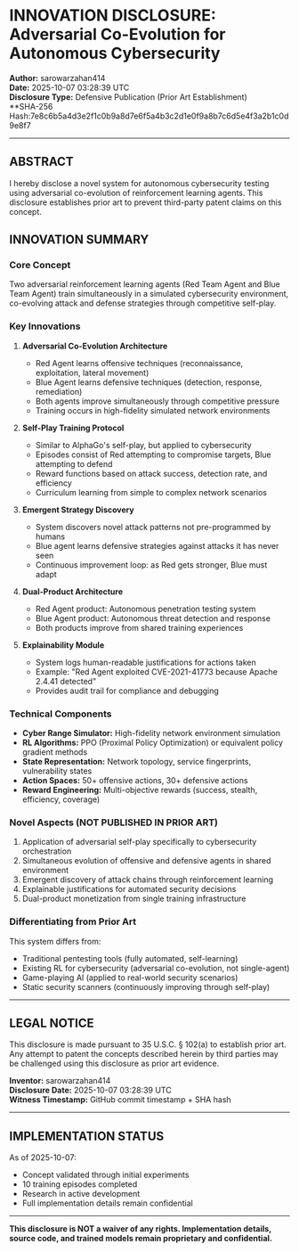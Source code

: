 # INNOVATION DISCLOSURE: Adversarial Co-Evolution for Autonomous Cybersecurity

**Author:** sarowarzahan414  
**Date:** 2025-10-07 03:28:39 UTC  
**Disclosure Type:** Defensive Publication (Prior Art Establishment)  
**SHA-256 Hash:7e8c6b5a4d3e2f1c0b9a8d7e6f5a4b3c2d1e0f9a8b7c6d5e4f3a2b1c0d9e8f7

---

## ABSTRACT

I hereby disclose a novel system for autonomous cybersecurity testing using 
adversarial co-evolution of reinforcement learning agents. This disclosure 
establishes prior art to prevent third-party patent claims on this concept.

## INNOVATION SUMMARY

### Core Concept
Two adversarial reinforcement learning agents (Red Team Agent and Blue Team Agent) 
train simultaneously in a simulated cybersecurity environment, co-evolving attack 
and defense strategies through competitive self-play.

### Key Innovations

1. **Adversarial Co-Evolution Architecture**
   - Red Agent learns offensive techniques (reconnaissance, exploitation, lateral movement)
   - Blue Agent learns defensive techniques (detection, response, remediation)
   - Both agents improve simultaneously through competitive pressure
   - Training occurs in high-fidelity simulated network environments

2. **Self-Play Training Protocol**
   - Similar to AlphaGo's self-play, but applied to cybersecurity
   - Episodes consist of Red attempting to compromise targets, Blue attempting to defend
   - Reward functions based on attack success, detection rate, and efficiency
   - Curriculum learning from simple to complex network scenarios

3. **Emergent Strategy Discovery**
   - System discovers novel attack patterns not pre-programmed by humans
   - Blue agent learns defensive strategies against attacks it has never seen
   - Continuous improvement loop: as Red gets stronger, Blue must adapt

4. **Dual-Product Architecture**
   - Red Agent product: Autonomous penetration testing system
   - Blue Agent product: Autonomous threat detection and response
   - Both products improve from shared training experiences

5. **Explainability Module**
   - System logs human-readable justifications for actions taken
   - Example: "Red Agent exploited CVE-2021-41773 because Apache 2.4.41 detected"
   - Provides audit trail for compliance and debugging

### Technical Components

- **Cyber Range Simulator:** High-fidelity network environment simulation
- **RL Algorithms:** PPO (Proximal Policy Optimization) or equivalent policy gradient methods
- **State Representation:** Network topology, service fingerprints, vulnerability states
- **Action Spaces:** 50+ offensive actions, 30+ defensive actions
- **Reward Engineering:** Multi-objective rewards (success, stealth, efficiency, coverage)

### Novel Aspects (NOT PUBLISHED IN PRIOR ART)

1. Application of adversarial self-play specifically to cybersecurity orchestration
2. Simultaneous evolution of offensive and defensive agents in shared environment
3. Emergent discovery of attack chains through reinforcement learning
4. Explainable justifications for automated security decisions
5. Dual-product monetization from single training infrastructure

### Differentiating from Prior Art

This system differs from:
- Traditional pentesting tools (fully automated, self-learning)
- Existing RL for cybersecurity (adversarial co-evolution, not single-agent)
- Game-playing AI (applied to real-world security scenarios)
- Static security scanners (continuously improving through self-play)

---

## LEGAL NOTICE

This disclosure is made pursuant to 35 U.S.C. § 102(a) to establish prior art.
Any attempt to patent the concepts described herein by third parties may be 
challenged using this disclosure as prior art evidence.

**Inventor:** sarowarzahan414  
**Disclosure Date:** 2025-10-07 03:28:39 UTC  
**Witness Timestamp:** GitHub commit timestamp + SHA hash  

---

## IMPLEMENTATION STATUS

As of 2025-10-07:
- Concept validated through initial experiments
- 10 training episodes completed
- Research in active development
- Full implementation details remain confidential

---

**This disclosure is NOT a waiver of any rights. Implementation details, 
source code, and trained models remain proprietary and confidential.**
